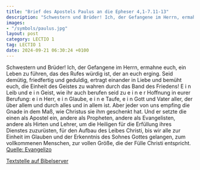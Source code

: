 ```yaml
---
title: "Brief des Apostels Paulus an die Epheser 4,1-7.11-13"
description: "Schwestern und Brüder! Ich, der Gefangene im Herrn, ermahne euch, ein Leben zu führen, das des Rufes würdig ist, der an euch erging. Seid demütig, friedfertig und geduldig, ertragt einander in Liebe und bemüht euch, die Einheit des Geistes zu wahren durch das Band des Friedens! E...."
images:
- "/symbols/paulus.jpg"
layout: post
category: LECTIO 1
tag: LECTIO 1
date: 2024-09-21 06:30:24 +0100
---
```

Schwestern und Brüder! Ich, der Gefangene im Herrn, ermahne euch, ein Leben zu führen, das des Rufes würdig ist, der an euch erging.
Seid demütig, friedfertig und geduldig, ertragt einander in Liebe
und bemüht euch, die Einheit des Geistes zu wahren durch das Band des Friedens!
E i n Leib und e i n Geist, wie ihr auch berufen seid zu e i n e r Hoffnung in eurer Berufung:
e i n Herr, e i n Glaube, e i n e Taufe,
e i n Gott und Vater aller, der über allem und durch alles und in allem ist.<!--more-->
Aber jeder von uns empfing die Gnade in dem Maß, wie Christus sie ihm geschenkt hat.
Und er setzte die einen als Apostel ein, andere als Propheten, andere als Evangelisten, andere als Hirten und Lehrer,
um die Heiligen für die Erfüllung ihres Dienstes zuzurüsten, für den Aufbau des Leibes Christi,
bis wir alle zur Einheit im Glauben und der Erkenntnis des Sohnes Gottes gelangen, zum vollkommenen Menschen, zur vollen Größe, die der Fülle Christi entspricht.<br>
[Quelle: Evangelizo](https://evangeliumtagfuertag.org/DE/gospel)

[Textstelle auf Bibelserver](https://www.bibleserver.com/EU/Epheser4,1-7.11-13)
